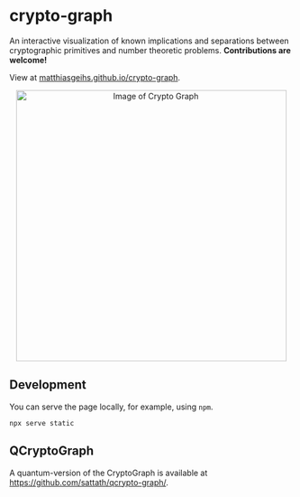 # crypto-graph
An interactive visualization of known implications and separations between cryptographic primitives and number theoretic problems.
**Contributions are welcome!**

View at [matthiasgeihs.github.io/crypto-graph](https://matthiasgeihs.github.io/crypto-graph/).

<p style="text-align: center;"><a href="https://matthiasgeihs.github.io/crypto-graph/" target="_blank"><img src="cryptograph.jpeg" alt="Image of Crypto Graph" width="480"></a></p>

## Development

You can serve the page locally, for example, using `npm`.
```
npx serve static
```

## QCryptoGraph
A quantum-version of the CryptoGraph is available at https://github.com/sattath/qcrypto-graph/.
